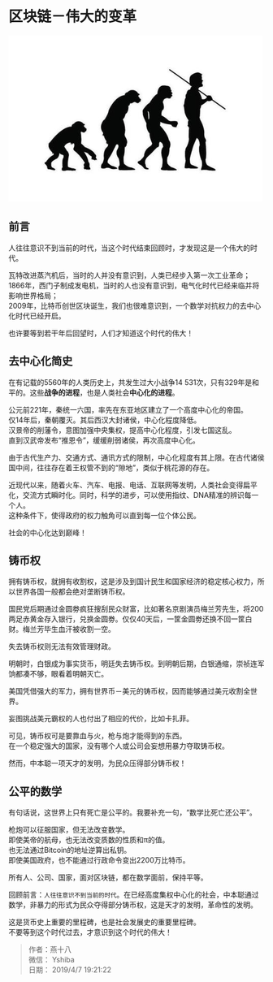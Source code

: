 # 区块链－伟大的变革
![](./img/revolution.jpg)

## 前言
人往往意识不到当前的时代，当这个时代结束回顾时，才发现这是一个伟大的时代。

瓦特改进蒸汽机后，当时的人并没有意识到，人类已经步入第一次工业革命；  
1866年，西门子制成发电机，当时的人也没有意识到，电气化时代已经来临并将影响世界格局；  
2009年，比特币创世区块诞生，我们也很难意识到，一个数学对抗权力的去中心化时代已经开启。

也许要等到若干年后回望时，人们才知道这个时代的伟大！

## 去中心化简史
在有记载的5560年的人类历史上，共发生过大小战争14 531次，只有329年是和平的。这些**战争的进程**，也是人类社会**中心化的进程**。

公元前221年，秦统一六国，率先在东亚地区建立了一个高度中心化的帝国。  
仅14年后，秦朝覆灭。其后西汉大封诸侯，中心化程度降低。  
汉景帝的削藩令，意图加强中央集权，提高中心化程度，引发七国这乱。  
直到汉武帝发布“推恩令”，缓缓削弱诸侯，再次高度中心化。  

由于古代生产力、交通方式、通讯方式的限制，中心化程度有其上限。在古代诸侯国中间，往往存在着王权管不到的“隙地”，类似于桃花源的存在。

近现代以来，随着火车、汽车、电报、电话、互联网等发明，人类社会变得扁平化，交流方式瞬时化。同时，科学的进步，可以使用指纹、DNA精准的辨识每一个人。  
这种条件下，使得政府的权力触角可以直到每一位个体公民。

社会的中心化达到巅峰！

## 铸币权

拥有铸币权，就拥有收割权，这是涉及到国计民生和国家经济的稳定核心权力，所以世界各国一般都会绝对垄断铸币权。

国民党后期通过金圆劵疯狂搜刮民众财富，比如著名京剧演员梅兰芳先生，将200两足赤黄金存入银行，兑换金圆劵。仅仅40天后，一筐金圆劵还换不回一筐白财。梅兰芳毕生血汗被收割一空。

失去铸币权则无法有效管理财政。

明朝时，白银成为事实货币，明廷失去铸币权。到明朝后期，白银通缩，崇祯连军饷都凑不够，眼看着明朝灭亡。

美国凭借强大的军力，拥有世界币－美元的铸币权，因而能够通过美元收割全世界。

妄图挑战美元霸权的人也付出了相应的代价，比如卡扎菲。

可见，铸币权可是要靠血与火，枪与炮才能得到的东西。  
在一个稳定强大的国家，没有哪个人或公司会妄想用暴力夺取铸币权。

然而，中本聪一项天才的发明，为民众压得部分铸币权！

## 公平的数学

有句话说，这世界上只有死亡是公平的。我要补充一句，“数学比死亡还公平”。

枪炮可以征服国家，但无法改变数学。  
即使美帝的航母，也无法改变质数的性质和π的值。  
也无法通过Bitcoin的地址逆算出私钥。  
即使美国政府，也不能通过行政命令变出2200万比特币。

所有人、公司、国家，面对区块链，都在数学面前，保持平等。

回顾前言：`人往往意识不到当前的时代`。在已经高度集权中心化的社会，中本聪通过数学，非暴力的形式为民众夺得部分铸币权，这是天才的发明，革命性的发明。

这是货币史上重要的里程碑，也是社会发展史的重要里程碑。  
不要等到这个时代过去，才意识到这个时代的伟大！


> 作者：燕十八  
> 微信： Yshiba  
> 日期： 2019/4/7 19:21:22 